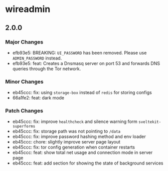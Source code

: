 # wireadmin

## 2.0.0

### Major Changes

- efb93e5: BREAKING: `UI_PASSWORD` has been removed. Please use `ADMIN_PASSWORD` instead.
- efb93e5: feat: Creates a Dnsmasq server on port 53 and forwards DNS queries through the Tor network.

### Minor Changes

- eb45ccc: fix: using `storage-box` instead of `redis` for storing configs
- 66a1fe2: feat: dark mode

### Patch Changes

- eb45ccc: fix: improve `healthcheck` and silence warning form `sveltekit-superforms`
- eb45ccc: fix: storage path was not pointing to `/data`
- eb45ccc: fix: improve password hashing method and env loader
- eb45ccc: chore: slightly improve server page layout
- eb45ccc: fix: tor config generation when container restarts
- eb45ccc: feat: show total net usage and connection mode in server page
- eb45ccc: feat: add section for showing the state of background services

